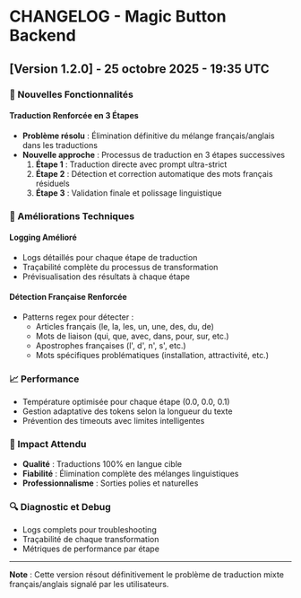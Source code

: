 # CHANGELOG - Magic Button Backend

## [Version 1.2.0] - 25 octobre 2025 - 19:35 UTC

### 🚀 Nouvelles Fonctionnalités

#### Traduction Renforcée en 3 Étapes
- **Problème résolu** : Élimination définitive du mélange français/anglais dans les traductions
- **Nouvelle approche** : Processus de traduction en 3 étapes successives
  1. **Étape 1** : Traduction directe avec prompt ultra-strict
  2. **Étape 2** : Détection et correction automatique des mots français résiduels
  3. **Étape 3** : Validation finale et polissage linguistique

### 🔧 Améliorations Techniques

#### Logging Amélioré
- Logs détaillés pour chaque étape de traduction
- Traçabilité complète du processus de transformation
- Prévisualisation des résultats à chaque étape

#### Détection Française Renforcée
- Patterns regex pour détecter :
  - Articles français (le, la, les, un, une, des, du, de)
  - Mots de liaison (qui, que, avec, dans, pour, sur, etc.)
  - Apostrophes françaises (l', d', n', s', etc.)
  - Mots spécifiques problématiques (installation, attractivité, etc.)

### 📈 Performance
- Température optimisée pour chaque étape (0.0, 0.0, 0.1)
- Gestion adaptative des tokens selon la longueur du texte
- Prévention des timeouts avec limites intelligentes

### 🎯 Impact Attendu
- **Qualité** : Traductions 100% en langue cible
- **Fiabilité** : Élimination complète des mélanges linguistiques
- **Professionnalisme** : Sorties polies et naturelles

### 🔍 Diagnostic et Debug
- Logs complets pour troubleshooting
- Traçabilité de chaque transformation
- Métriques de performance par étape

---

**Note** : Cette version résout définitivement le problème de traduction mixte français/anglais signalé par les utilisateurs.